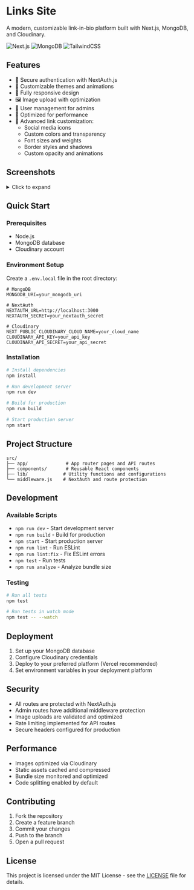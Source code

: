 # Links Site

A modern, customizable link-in-bio platform built with Next.js, MongoDB, and Cloudinary.

![Next.js](https://img.shields.io/badge/Next.js-black?logo=next.js&logoColor=white) ![MongoDB](https://img.shields.io/badge/MongoDB-green?logo=mongodb&logoColor=white) ![TailwindCSS](https://img.shields.io/badge/TailwindCSS-blue?logo=tailwindcss&logoColor=white)

## Features

- 🔐 Secure authentication with NextAuth.js
- 🎨 Customizable themes and animations
- 📱 Fully responsive design
- 🖼️ Image upload with optimization
- 👤 User management for admins
- 🚀 Optimized for performance
- 🔗 Advanced link customization:
  - Social media icons
  - Custom colors and transparency
  - Font sizes and weights
  - Border styles and shadows
  - Custom opacity and animations

## Screenshots

<details>
  <summary>Click to expand</summary>

  ![Page](https://i.imgur.com/TyBE7je.png)
  ![User Settings](https://i.imgur.com/so20jyw.png)
  ![Links Settings](https://i.imgur.com/VBxgtzW.png)
  ![Theme Settings](https://i.imgur.com/6ZKiVT4.png)

</details>

## Quick Start

### Prerequisites

- Node.js
- MongoDB database
- Cloudinary account

### Environment Setup

Create a `.env.local` file in the root directory:

```env
# MongoDB
MONGODB_URI=your_mongodb_uri

# NextAuth
NEXTAUTH_URL=http://localhost:3000
NEXTAUTH_SECRET=your_nextauth_secret

# Cloudinary
NEXT_PUBLIC_CLOUDINARY_CLOUD_NAME=your_cloud_name
CLOUDINARY_API_KEY=your_api_key
CLOUDINARY_API_SECRET=your_api_secret
```

### Installation

```bash
# Install dependencies
npm install

# Run development server
npm run dev

# Build for production
npm run build

# Start production server
npm start
```

## Project Structure

```
src/
├── app/              # App router pages and API routes
├── components/       # Reusable React components
├── lib/             # Utility functions and configurations
└── middleware.js    # NextAuth and route protection
```

## Development

### Available Scripts

- `npm run dev` - Start development server
- `npm run build` - Build for production
- `npm start` - Start production server
- `npm run lint` - Run ESLint
- `npm run lint:fix` - Fix ESLint errors
- `npm test` - Run tests
- `npm run analyze` - Analyze bundle size

### Testing

```bash
# Run all tests
npm test

# Run tests in watch mode
npm test -- --watch
```

## Deployment

1. Set up your MongoDB database
2. Configure Cloudinary credentials
3. Deploy to your preferred platform (Vercel recommended)
4. Set environment variables in your deployment platform

## Security

- All routes are protected with NextAuth.js
- Admin routes have additional middleware protection
- Image uploads are validated and optimized
- Rate limiting implemented for API routes
- Secure headers configured for production

## Performance

- Images optimized via Cloudinary
- Static assets cached and compressed
- Bundle size monitored and optimized
- Code splitting enabled by default

## Contributing

1. Fork the repository
2. Create a feature branch
3. Commit your changes
4. Push to the branch
5. Open a pull request

## License

This project is licensed under the MIT License - see the [LICENSE](LICENSE) file for details.
